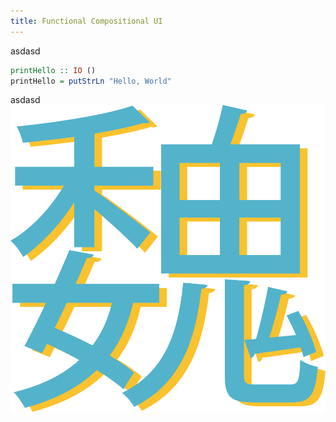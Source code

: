 ```yaml
---
title: Functional Compositional UI
---
```


asdasd

```haskell
printHello :: IO ()
printHello = putStrLn "Hello, World"
```

asdasd
![Alt text](/images/wei-logo.svg "Optional title")
